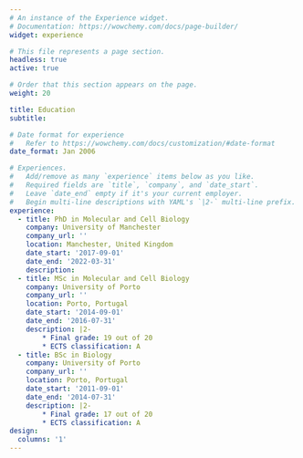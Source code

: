 ```yaml
---
# An instance of the Experience widget.
# Documentation: https://wowchemy.com/docs/page-builder/
widget: experience

# This file represents a page section.
headless: true
active: true

# Order that this section appears on the page.
weight: 20

title: Education
subtitle:

# Date format for experience
#   Refer to https://wowchemy.com/docs/customization/#date-format
date_format: Jan 2006

# Experiences.
#   Add/remove as many `experience` items below as you like.
#   Required fields are `title`, `company`, and `date_start`.
#   Leave `date_end` empty if it's your current employer.
#   Begin multi-line descriptions with YAML's `|2-` multi-line prefix.
experience:
  - title: PhD in Molecular and Cell Biology
    company: University of Manchester
    company_url: ''
    location: Manchester, United Kingdom
    date_start: '2017-09-01'
    date_end: '2022-03-31'
    description: 
  - title: MSc in Molecular and Cell Biology
    company: University of Porto
    company_url: ''
    location: Porto, Portugal
    date_start: '2014-09-01'
    date_end: '2016-07-31'
    description: |2-
        * Final grade: 19 out of 20
        * ECTS classification: A 
  - title: BSc in Biology
    company: University of Porto
    company_url: ''
    location: Porto, Portugal
    date_start: '2011-09-01'
    date_end: '2014-07-31'
    description: |2-
        * Final grade: 17 out of 20
        * ECTS classification: A
design:
  columns: '1'
---
```

